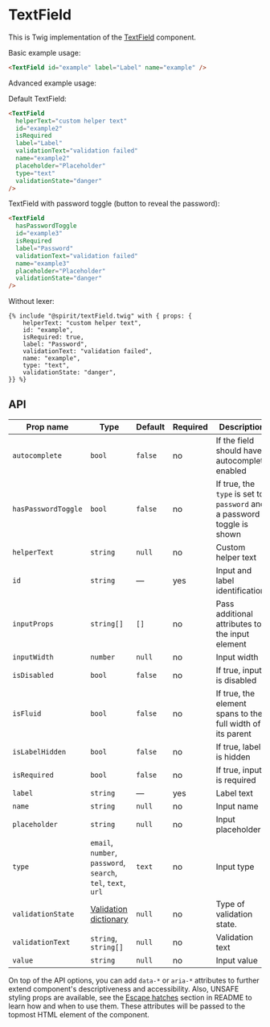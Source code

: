 # TextField

This is Twig implementation of the [TextField] component.

Basic example usage:

```html
<TextField id="example" label="Label" name="example" />
```

Advanced example usage:

Default TextField:

```html
<TextField
  helperText="custom helper text"
  id="example2"
  isRequired
  label="Label"
  validationText="validation failed"
  name="example2"
  placeholder="Placeholder"
  type="text"
  validationState="danger"
/>
```

TextField with password toggle (button to reveal the password):

```html
<TextField
  hasPasswordToggle
  id="example3"
  isRequired
  label="Password"
  validationText="validation failed"
  name="example3"
  placeholder="Placeholder"
  validationState="danger"
/>
```

Without lexer:

```twig
{% include "@spirit/textField.twig" with { props: {
    helperText: "custom helper text",
    id: "example",
    isRequired: true,
    label: "Password",
    validationText: "validation failed",
    name: "example",
    type: "text",
    validationState: "danger",
}} %}
```

## API

| Prop name           | Type                                                          | Default | Required | Description                                                             |
| ------------------- | ------------------------------------------------------------- | ------- | -------- | ----------------------------------------------------------------------- |
| `autocomplete`      | `bool`                                                        | `false` | no       | If the field should have autocomplete enabled                           |
| `hasPasswordToggle` | `bool`                                                        | `false` | no       | If true, the `type` is set to `password` and a password toggle is shown |
| `helperText`        | `string`                                                      | `null`  | no       | Custom helper text                                                      |
| `id`                | `string`                                                      | —       | yes      | Input and label identification                                          |
| `inputProps`        | `string[]`                                                    | `[]`    | no       | Pass additional attributes to the input element                         |
| `inputWidth`        | `number`                                                      | `null`  | no       | Input width                                                             |
| `isDisabled`        | `bool`                                                        | `false` | no       | If true, input is disabled                                              |
| `isFluid`           | `bool`                                                        | `false` | no       | If true, the element spans to the full width of its parent              |
| `isLabelHidden`     | `bool`                                                        | `false` | no       | If true, label is hidden                                                |
| `isRequired`        | `bool`                                                        | `false` | no       | If true, input is required                                              |
| `label`             | `string`                                                      | —       | yes      | Label text                                                              |
| `name`              | `string`                                                      | `null`  | no       | Input name                                                              |
| `placeholder`       | `string`                                                      | `null`  | no       | Input placeholder                                                       |
| `type`              | `email`, `number`, `password`, `search`, `tel`, `text`, `url` | `text`  | no       | Input type                                                              |
| `validationState`   | [Validation dictionary][dictionary-validation]                | `null`  | no       | Type of validation state.                                               |
| `validationText`    | `string`, `string[]`                                          | `null`  | no       | Validation text                                                         |
| `value`             | `string`                                                      | `null`  | no       | Input value                                                             |

On top of the API options, you can add `data-*` or `aria-*` attributes to
further extend component's descriptiveness and accessibility. Also, UNSAFE styling props are available,
see the [Escape hatches][escape-hatches] section in README to learn how and when to use them.
These attributes will be passed to the topmost HTML element of the component.

[textfield]: https://github.com/lmc-eu/spirit-design-system/tree/main/packages/web/src/scss/components/TextField
[dictionary-validation]: https://github.com/lmc-eu/spirit-design-system/blob/main/docs/DICTIONARIES.md#validation
[escape-hatches]: https://github.com/lmc-eu/spirit-design-system/tree/main/packages/web-twig/README.md#escape-hatches
